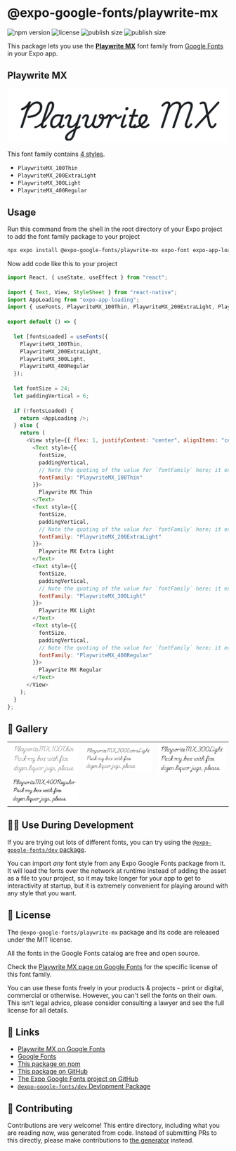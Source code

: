 # @expo-google-fonts/playwrite-mx

![npm version](https://flat.badgen.net/npm/v/@expo-google-fonts/playwrite-mx)
![license](https://flat.badgen.net/github/license/expo/google-fonts)
![publish size](https://flat.badgen.net/packagephobia/install/@expo-google-fonts/playwrite-mx)
![publish size](https://flat.badgen.net/packagephobia/publish/@expo-google-fonts/playwrite-mx)

This package lets you use the [**Playwrite MX**](https://fonts.google.com/specimen/Playwrite+MX) font family from [Google Fonts](https://fonts.google.com/) in your Expo app.

## Playwrite MX

![Playwrite MX](./font-family.png)

This font family contains [4 styles](#-gallery).

- `PlaywriteMX_100Thin`
- `PlaywriteMX_200ExtraLight`
- `PlaywriteMX_300Light`
- `PlaywriteMX_400Regular`

## Usage

Run this command from the shell in the root directory of your Expo project to add the font family package to your project

```sh
npx expo install @expo-google-fonts/playwrite-mx expo-font expo-app-loading
```

Now add code like this to your project

```js
import React, { useState, useEffect } from "react";

import { Text, View, StyleSheet } from "react-native";
import AppLoading from "expo-app-loading";
import { useFonts, PlaywriteMX_100Thin, PlaywriteMX_200ExtraLight, PlaywriteMX_300Light, PlaywriteMX_400Regular } from '@expo-google-fonts/playwrite-mx';

export default () => {

  let [fontsLoaded] = useFonts({
    PlaywriteMX_100Thin, 
    PlaywriteMX_200ExtraLight, 
    PlaywriteMX_300Light, 
    PlaywriteMX_400Regular
  });

  let fontSize = 24;
  let paddingVertical = 6;

  if (!fontsLoaded) {
    return <AppLoading />;
  } else {
    return (
      <View style={{ flex: 1, justifyContent: "center", alignItems: "center" }}>
        <Text style={{
          fontSize,
          paddingVertical,
          // Note the quoting of the value for `fontFamily` here; it expects a string!
          fontFamily: "PlaywriteMX_100Thin"
        }}>
          Playwrite MX Thin
        </Text>
        <Text style={{
          fontSize,
          paddingVertical,
          // Note the quoting of the value for `fontFamily` here; it expects a string!
          fontFamily: "PlaywriteMX_200ExtraLight"
        }}>
          Playwrite MX Extra Light
        </Text>
        <Text style={{
          fontSize,
          paddingVertical,
          // Note the quoting of the value for `fontFamily` here; it expects a string!
          fontFamily: "PlaywriteMX_300Light"
        }}>
          Playwrite MX Light
        </Text>
        <Text style={{
          fontSize,
          paddingVertical,
          // Note the quoting of the value for `fontFamily` here; it expects a string!
          fontFamily: "PlaywriteMX_400Regular"
        }}>
          Playwrite MX Regular
        </Text>
      </View>
    );
  }
};
```

## 🔡 Gallery


||||
|-|-|-|
|![PlaywriteMX_100Thin](./PlaywriteMX_100Thin.ttf.png)|![PlaywriteMX_200ExtraLight](./PlaywriteMX_200ExtraLight.ttf.png)|![PlaywriteMX_300Light](./PlaywriteMX_300Light.ttf.png)||
|![PlaywriteMX_400Regular](./PlaywriteMX_400Regular.ttf.png)||||


## 👩‍💻 Use During Development

If you are trying out lots of different fonts, you can try using the [`@expo-google-fonts/dev` package](https://github.com/expo/google-fonts/tree/master/font-packages/dev#readme).

You can import _any_ font style from any Expo Google Fonts package from it. It will load the fonts over the network at runtime instead of adding the asset as a file to your project, so it may take longer for your app to get to interactivity at startup, but it is extremely convenient for playing around with any style that you want.


## 📖 License

The `@expo-google-fonts/playwrite-mx` package and its code are released under the MIT license.

All the fonts in the Google Fonts catalog are free and open source.

Check the [Playwrite MX page on Google Fonts](https://fonts.google.com/specimen/Playwrite+MX) for the specific license of this font family.

You can use these fonts freely in your products & projects - print or digital, commercial or otherwise. However, you can't sell the fonts on their own. This isn't legal advice, please consider consulting a lawyer and see the full license for all details.

## 🔗 Links

- [Playwrite MX on Google Fonts](https://fonts.google.com/specimen/Playwrite+MX)
- [Google Fonts](https://fonts.google.com/)
- [This package on npm](https://www.npmjs.com/package/@expo-google-fonts/playwrite-mx)
- [This package on GitHub](https://github.com/expo/google-fonts/tree/master/font-packages/playwrite-mx)
- [The Expo Google Fonts project on GitHub](https://github.com/expo/google-fonts)
- [`@expo-google-fonts/dev` Devlopment Package](https://github.com/expo/google-fonts/tree/master/font-packages/dev)

## 🤝 Contributing

Contributions are very welcome! This entire directory, including what you are reading now, was generated from code. Instead of submitting PRs to this directly, please make contributions to [the generator](https://github.com/expo/google-fonts/tree/master/packages/generator) instead.
